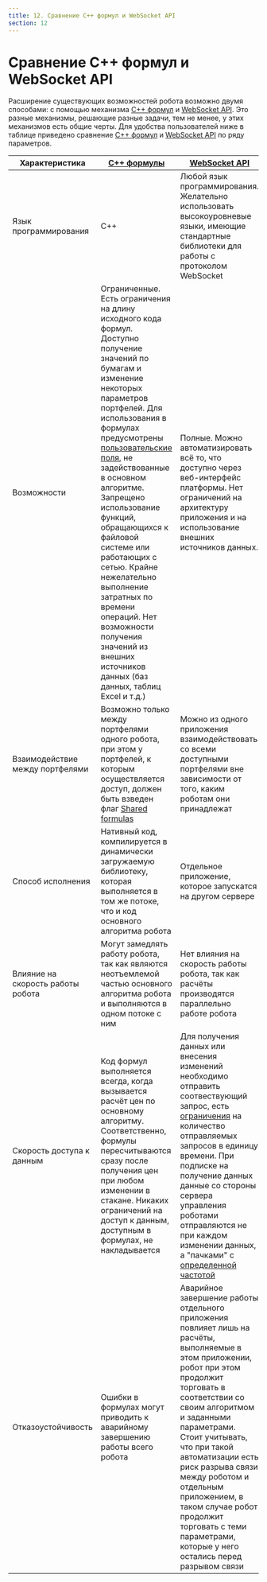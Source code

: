 ```yaml
---
title: 12. Сравнение C++ формул и WebSocket API
section: 12
---
```


# Сравнение C++ формул и WebSocket API

Расширение существующих возможностей робота возможно двумя способами: с помощью механизма [С++ формул](c-api.md#cpp) и [WebSocket API](api.md#api). Это разные механизмы, решающие разные задачи, тем не менее, у этих механизмов есть общие черты. Для удобства пользователей ниже в таблице приведено сравнение [С++ формул](c-api.md#cpp) и [WebSocket API](api.md#api) по ряду параметров.

|Характеристика|[С++ формулы](c-api.md#cpp)|[WebSocket API](api.md#api)|
|---|---|---|
|Язык программирования|C++|Любой язык программирования. Желательно использовать высокоуровневые языки, имеющие стандартные библиотеки для работы с протоколом WebSocket|
|Возможности|Ограниченные. Есть ограничения на длину исходного кода формул. Доступно получение значений по бумагам и изменение некоторых параметров портфелей. Для использования в формулах предусмотрены [пользовательские поля](params-description.md#p.user_fields), не задействованные в основном алгоритме. Запрещено использование функций, обращающихся к файловой системе или работающих с сетью. Крайне нежелательно выполнение затратных по времени операций. Нет возможности получения значений из внешних источников данных (баз данных, таблиц Excel и т.д.)|Полные. Можно автоматизировать всё то, что доступно через веб-интерфейс платформы. Нет ограничений на архитектуру приложения и на использование внешних источников данных.
|Взаимодействие между портфелями|Возможно только между портфелями одного робота, при этом у портфелей, к которым осуществляется доступ, должен быть взведен флаг [Shared formulas](params-description.md#p._sh_f)|Можно из одного приложения взаимодействовать со всеми доступными портфелями вне зависимости от того, каким роботам они принадлежат|
|Способ исполнения|Нативный код, компилируется в динамически загружаемую библиотеку, которая выполняется в том же потоке, что и код основного алгоритма робота|Отдельное приложение, которое запускатся на другом сервере|
|Влияние на скорость работы робота|Могут замедлять работу робота, так как являются неотъемлемой частью основного алгоритма робота и выполняются в одном потоке с ним|Нет влияния на скорость работы робота, так как расчёты производятся параллельно работе робота|
|Скорость доступа к данным|Код формул выполняется всегда, когда вызывается расчёт цен по основному алгоритму. Соответственно, формулы пересчитываются сразу после получения цен при любом изменении в стакане. Никаких ограничений на доступ к данным, доступным в формулах, не накладывается|Для получения данных или внесения изменений необходимо отправить соотвествующий запрос, есть [ограничения](api.md#api.rate_limits) на количество отправляемых запросов в единицу времени. При подписке на получение данных данные со стороны сервера управления роботами отправляются не при каждом изменении данных, а "пачками" с [определенной частотой](api.md#api.updates_rate)|
|Отказоустойчивость|Ошибки в формулах могут приводить к аварийному завершению работы всего робота|Аварийное завершение работы отдельного приложения повлияет лишь на расчёты, выполняемые в этом приложении, робот при этом продолжит торговать в соответствии со своим алгоритмом и заданными параметрами. Стоит учитывать, что при такой автоматизации есть риск разрыва связи между роботом и отдельным приложением, в таком случае робот продолжит торговать с теми параметрами, которые у него остались перед разрывом связи

